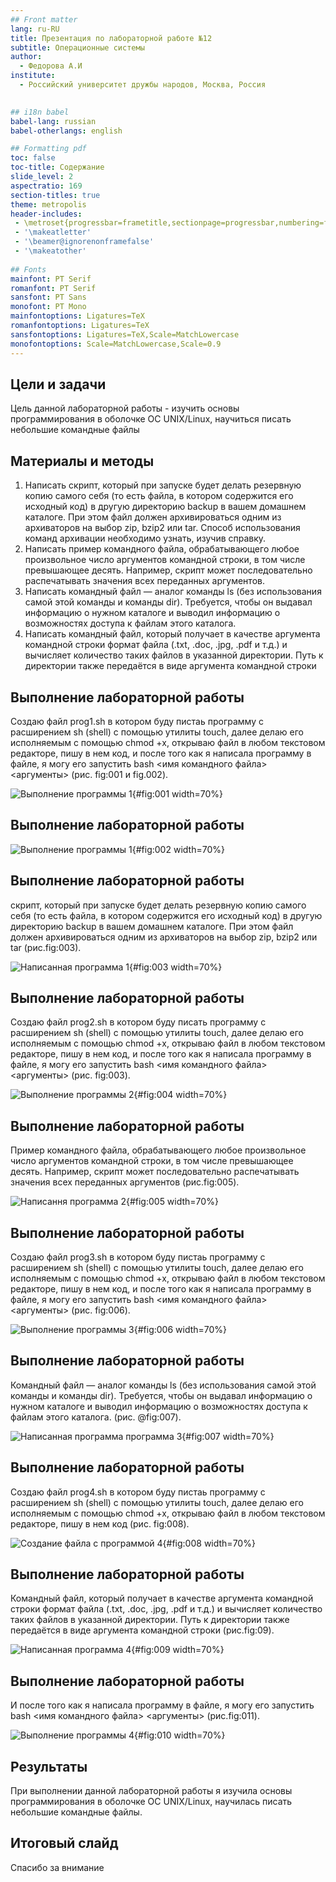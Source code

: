 ```yaml
---
## Front matter
lang: ru-RU
title: Презентация по лабораторной работе №12
subtitle: Операционные системы
author:
  - Федорова А.И
institute:
  - Российский университет дружбы народов, Москва, Россия
  

## i18n babel
babel-lang: russian
babel-otherlangs: english

## Formatting pdf
toc: false
toc-title: Содержание
slide_level: 2
aspectratio: 169
section-titles: true
theme: metropolis
header-includes:
 - \metroset{progressbar=frametitle,sectionpage=progressbar,numbering=fraction}
 - '\makeatletter'
 - '\beamer@ignorenonframefalse'
 - '\makeatother'
 
## Fonts
mainfont: PT Serif
romanfont: PT Serif
sansfont: PT Sans
monofont: PT Mono
mainfontoptions: Ligatures=TeX
romanfontoptions: Ligatures=TeX
sansfontoptions: Ligatures=TeX,Scale=MatchLowercase
monofontoptions: Scale=MatchLowercase,Scale=0.9
---
```



## Цели и задачи

Цель данной лабораторной работы - изучить основы программирования в оболочке ОС UNIX/Linux, научиться писать небольшие командные файлы

## Материалы и методы

1. Написать скрипт, который при запуске будет делать резервную копию самого себя (то
есть файла, в котором содержится его исходный код) в другую директорию backup
в вашем домашнем каталоге. При этом файл должен архивироваться одним из архиваторов на выбор zip, bzip2 или tar. Способ использования команд архивации
необходимо узнать, изучив справку.
2. Написать пример командного файла, обрабатывающего любое произвольное число
аргументов командной строки, в том числе превышающее десять. Например, скрипт
может последовательно распечатывать значения всех переданных аргументов.
3. Написать командный файл — аналог команды ls (без использования самой этой команды и команды dir). Требуется, чтобы он выдавал информацию о нужном каталоге
и выводил информацию о возможностях доступа к файлам этого каталога.
4. Написать командный файл, который получает в качестве аргумента командной строки
формат файла (.txt, .doc, .jpg, .pdf и т.д.) и вычисляет количество таких файлов
в указанной директории. Путь к директории также передаётся в виде аргумента командной строки

## Выполнение лабораторной работы 

Создаю файл prog1.sh в котором буду пистаь программу с расширением sh (shell) с помощью утилиты touch, далее делаю его исполняемым с помощью chmod +x, открываю файл в любом текстовом редакторе, пишу в нем код, и после того как я написала программу в файле, я могу его запустить bash <имя командного файла> <аргументы> (рис. fig:001 и fig.002).

![Выполнение программы 1](image/1.png){#fig:001 width=70%}

## Выполнение лабораторной работы 

![Выполнение программы 1](image/2.png){#fig:002 width=70%}

## Выполнение лабораторной работы 

скрипт, который при запуске будет делать резервную копию самого себя (то
есть файла, в котором содержится его исходный код) в другую директорию backup
в вашем домашнем каталоге. При этом файл должен архивироваться одним из архиваторов на выбор zip, bzip2 или tar (рис.fig:003).

![Написанная программа 1](image/3.png){#fig:003 width=70%}

## Выполнение лабораторной работы 

Создаю файл prog2.sh в котором буду писать программу с расширением sh (shell) с помощью утилиты touch, далее делаю его исполняемым с помощью chmod +x, открываю файл в любом текстовом редакторе, пишу в нем код, и после того как я написала программу в файле, я могу его запустить bash <имя командного файла> <аргументы> (рис. fig:003).

![Выполнение программы 2](image/4.png){#fig:004 width=70%}

## Выполнение лабораторной работы 

Пример командного файла, обрабатывающего любое произвольное число
аргументов командной строки, в том числе превышающее десять. Например, скрипт
может последовательно распечатывать значения всех переданных аргументов (рис.fig:005).

![Написання программа 2](image/5.png){#fig:005 width=70%}

## Выполнение лабораторной работы 

Создаю файл prog3.sh в котором буду пистаь программу с расширением sh (shell) с помощью утилиты touch, далее делаю его исполняемым с помощью chmod +x, открываю файл в любом текстовом редакторе, пишу в нем код, и после того как я написала программу в файле, я могу его запустить bash <имя командного файла> <аргументы> (рис. fig:006).

![Выполнение программы 3](image/6.png){#fig:006 width=70%}

## Выполнение лабораторной работы 

Командный файл — аналог команды ls (без использования самой этой команды и команды dir). Требуется, чтобы он выдавал информацию о нужном каталоге
и выводил информацию о возможностях доступа к файлам этого каталога. (рис. @fig:007).

![Написанная программа программа 3](image/7.png){#fig:007 width=70%}

## Выполнение лабораторной работы 

Создаю файл prog4.sh в котором буду пистаь программу с расширением sh (shell) с помощью утилиты touch, далее делаю его исполняемым с помощью chmod +x, открываю файл в любом текстовом редакторе, пишу в нем код (рис. fig:008).

![Создание файла с программой 4](image/8.png){#fig:008 width=70%}

## Выполнение лабораторной работы 

Командный файл, который получает в качестве аргумента командной строки
формат файла (.txt, .doc, .jpg, .pdf и т.д.) и вычисляет количество таких файлов
в указанной директории. Путь к директории также передаётся в виде аргумента командной строки (рис.fig:09).

![Написанная программа 4](image/9.png){#fig:009 width=70%}

## Выполнение лабораторной работы 

И после того как я написала программу в файле, я могу его запустить bash <имя командного файла> <аргументы> (рис.fig:011).

![Выполнение программы 4](image/10.png){#fig:010 width=70%}

## Результаты

При выполнении данной лабораторной работы я изучила основы программирования в оболочке ОС UNIX/Linux, научилась писать небольшие командные файлы.


## Итоговый слайд

Спасибо за внимание



